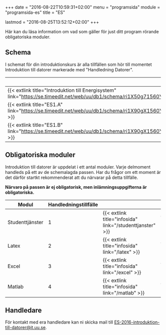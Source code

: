 +++
date = "2016-08-22T10:59:31+02:00"
menu = "programsida"
module = "programsida-es"
title = "ES"

lastmod = "2016-08-25T13:52:12+02:00"
+++

Här kan du läsa information om vad som gäller för just ditt program rörande
obligatoriska moduler.

## Schema
I schemat för din introduktionskurs är alla tillfällen som hör till momentet
Introduktion till datorer markerade med "Handledning Datorer".

| Schema                                                              | Förklaring                          |
| ------------------------------------------------------------------- | ----------------------------------- |
| {{< extlink title="Introduktion till Energisystem" link="https://se.timeedit.net/web/uu/db1/schema/ri1X50g71560Y7QQ6YZ5407Y0Zy050Q620454Q667v.html" >}} | Hela schemat för introkursen |
| {{< extlink title="ES1.A" link="https://se.timeedit.net/web/uu/db1/schema/ri1X90gX1560Y1QQ6YZ5405Y03y0506640654Q667v52YZ973394X5770Y6024Q7.html" >}} | Endast handledningstillfällen |
| {{< extlink title="ES1.B" link="https://se.timeedit.net/web/uu/db1/schema/ri1X90gX1560Y1QQ6YZ5405Y03y0506640654Q667v52YZ973394X5775Y6024Q7.html" >}} | Endast handledningstillfällen |

<!-- | {{< extlink title="" link="" >}} | | -->


## Obligatoriska moduler
Introduktion till datorer är uppdelat i ett antal moduler. Varje delmoment
handleds på ett av de schemalagda passen. Har du frågor om ett moment är det
därför startkt rekommenderat att du närvarar på detta tillfälle.

**Närvaro på passen är ej obligatorisk, men inlämningsuppgifterna är
obligatoriska.**

| Modul           | Handledningstillfälle |                              |                                         |
| --------------- | --------------------- | ---------------------------- | --------------------------------------- |
| Studenttjänster | 1                     | {{< extlink title="infosida" link="/studenttjanster" >}} | {{< extlink title="uppgifter" link="/studenttjanster/uppgifter" >}} |
| Latex           | 2                     | {{< extlink title="infosida" link="/latex" >}}           | {{< extlink title="uppgifter" link="/latex/uppgifter" >}}           |
| Excel           | 3                     | {{< extlink title="infosida" link="/excel" >}}           | {{< extlink title="uppgifter" link="/excel/uppgifter" >}}           |
| Matlab          | 4                     | {{< extlink title="infosida" link="/matlab" >}}          | {{< extlink title="uppgifter" link="/matlab/uppgifter" >}}          |

## Handledare
För kontakt med era handledare kan ni skicka mail till [ES-2016-introduktion-till-datorer@it.uu.se](mailto:ES-2016-introduktion-till-datorer@it.uu.se).
